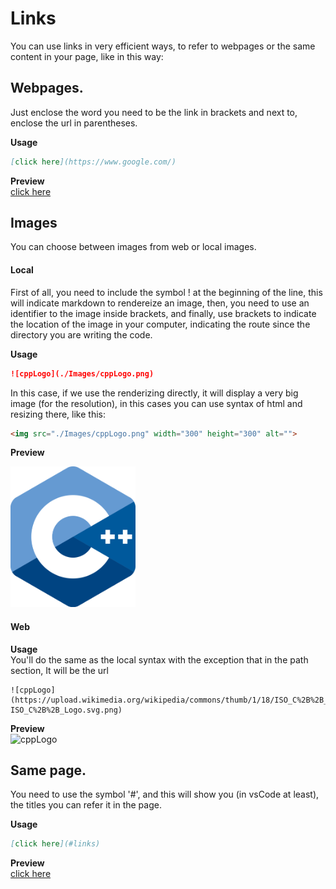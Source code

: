 # Links

You can use links in very efficient ways, to refer to webpages or the same content in your page, like in this way:

## Webpages.

Just enclose the word you need to be the link in brackets and next to, enclose the url in parentheses.

**Usage**  
```markdown
[click here](https://www.google.com/)
```

**Preview**  
[click here](https://www.google.com/)

## Images  
You can choose between images from web or local images. 

#### Local

First of all, you need to include the symbol ! at the beginning of the line, this will indicate markdown to rendereize an image, then, you need to use an identifier to the image inside brackets, and finally, use brackets to indicate the location of the image in your computer, indicating the route since the directory you are writing the code.

**Usage**  

```markdown
![cppLogo](./Images/cppLogo.png)
```

In this case, if we use the renderizing directly, it will display a very big image (for the resolution), in this cases you can use syntax of html and resizing there, like this:

```html
<img src="./Images/cppLogo.png" width="300" height="300" alt="">
```

**Preview** 

<img src="./Images/cppLogo.png" width="200" alt="">

#### Web
**Usage**  
You'll do the same as the local syntax with the exception that in the path section, It will be the url

```readme
![cppLogo](https://upload.wikimedia.org/wikipedia/commons/thumb/1/18/ISO_C%2B%2B_Logo.svg/300px-ISO_C%2B%2B_Logo.svg.png)
```

**Preview**  
![cppLogo](https://upload.wikimedia.org/wikipedia/commons/thumb/1/18/ISO_C%2B%2B_Logo.svg/200px-ISO_C%2B%2B_Logo.svg.png)


## Same page.  
You need to use the symbol '#', and this will show you (in vsCode at least), the titles you can refer it in the page.

**Usage**  
```markdown
[click here](#links)
```

**Preview**  
[click here](#links)

